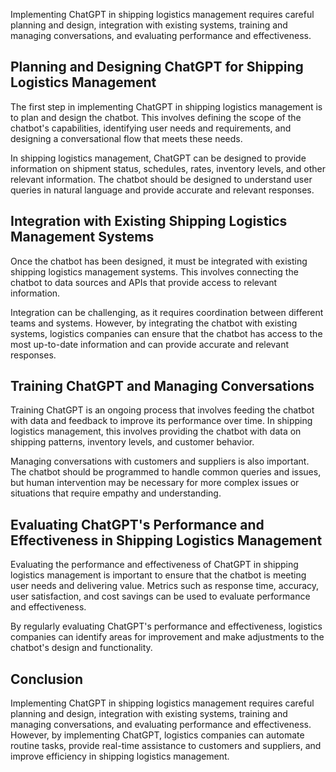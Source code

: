 

Implementing ChatGPT in shipping logistics management requires careful planning and design, integration with existing systems, training and managing conversations, and evaluating performance and effectiveness.

Planning and Designing ChatGPT for Shipping Logistics Management
----------------------------------------------------------------

The first step in implementing ChatGPT in shipping logistics management is to plan and design the chatbot. This involves defining the scope of the chatbot's capabilities, identifying user needs and requirements, and designing a conversational flow that meets these needs.

In shipping logistics management, ChatGPT can be designed to provide information on shipment status, schedules, rates, inventory levels, and other relevant information. The chatbot should be designed to understand user queries in natural language and provide accurate and relevant responses.

Integration with Existing Shipping Logistics Management Systems
---------------------------------------------------------------

Once the chatbot has been designed, it must be integrated with existing shipping logistics management systems. This involves connecting the chatbot to data sources and APIs that provide access to relevant information.

Integration can be challenging, as it requires coordination between different teams and systems. However, by integrating the chatbot with existing systems, logistics companies can ensure that the chatbot has access to the most up-to-date information and can provide accurate and relevant responses.

Training ChatGPT and Managing Conversations
-------------------------------------------

Training ChatGPT is an ongoing process that involves feeding the chatbot with data and feedback to improve its performance over time. In shipping logistics management, this involves providing the chatbot with data on shipping patterns, inventory levels, and customer behavior.

Managing conversations with customers and suppliers is also important. The chatbot should be programmed to handle common queries and issues, but human intervention may be necessary for more complex issues or situations that require empathy and understanding.

Evaluating ChatGPT's Performance and Effectiveness in Shipping Logistics Management
-----------------------------------------------------------------------------------

Evaluating the performance and effectiveness of ChatGPT in shipping logistics management is important to ensure that the chatbot is meeting user needs and delivering value. Metrics such as response time, accuracy, user satisfaction, and cost savings can be used to evaluate performance and effectiveness.

By regularly evaluating ChatGPT's performance and effectiveness, logistics companies can identify areas for improvement and make adjustments to the chatbot's design and functionality.

Conclusion
----------

Implementing ChatGPT in shipping logistics management requires careful planning and design, integration with existing systems, training and managing conversations, and evaluating performance and effectiveness. However, by implementing ChatGPT, logistics companies can automate routine tasks, provide real-time assistance to customers and suppliers, and improve efficiency in shipping logistics management.
